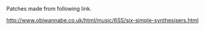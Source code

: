 Patches made from following link.

http://www.obiwannabe.co.uk/html/music/6SS/six-simple-synthesisers.html
